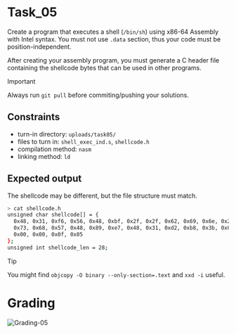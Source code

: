 # Task_05
Create a program that executes a shell (`/bin/sh`) using x86-64 Assembly with Intel syntax. You must not use `.data` section, thus your code must be position-independent.

After creating your assembly program, you must generate a C header file containing the shellcode bytes that can be used in other programs.

> [!IMPORTANT]
> Always run `git pull` before commiting/pushing your solutions.

## Constraints
- turn-in directory: `uploads/task05/`
- files to turn in: `shell_exec_ind.s`, `shellcode.h`
- compilation method: `nasm`
- linking method: `ld`

## Expected output
The shellcode may be different, but the file structure must match.
``` bash
> cat shellcode.h
unsigned char shellcode[] = {
  0x48, 0x31, 0xf6, 0x56, 0x48, 0xbf, 0x2f, 0x2f, 0x62, 0x69, 0x6e, 0x2f,
  0x73, 0x68, 0x57, 0x48, 0x89, 0xe7, 0x48, 0x31, 0xd2, 0xb8, 0x3b, 0x00,
  0x00, 0x00, 0x0f, 0x05
};
unsigned int shellcode_len = 28;
```

> [!TIP]
> You might find `objcopy -O binary --only-section=.text` and `xxd -i` useful.

# Grading
![Grading-05](https://github.com/yfe404/BE-class/actions/workflows/grading-05.yml/badge.svg)